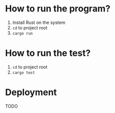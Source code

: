 # How to run the program?

1. Install Rust on the system
2. `cd` to project root
3. `cargo run`

# How to run the test?

1. `cd` to project root
2. `cargo test`

# Deployment

TODO
